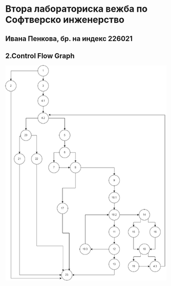 # Втора лабораториска вежба по Софтверско инженерство
## Ивана Пенкова, бр. на индекс 226021
## 2.Control Flow Graph
!["Control Flow Graph"](SiLab2Slika.png)
